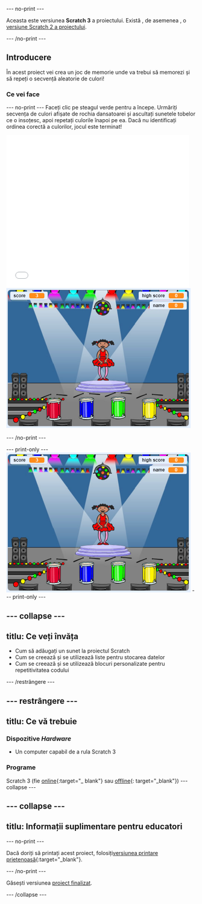 \--- no-print \---

Aceasta este versiunea **Scratch 3** a proiectului. Există , de asemenea , o [versiune Scratch 2 a proiectului](https://projects.raspberrypi.org/en/projects/memory-scratch2).

\--- /no-print \---

## Introducere

În acest proiect vei crea un joc de memorie unde va trebui să memorezi și să repeți o secvență aleatorie de culori!

### Ce vei face

\--- no-print \--- Faceți clic pe steagul verde pentru a începe. Urmăriți secvența de culori afișate de rochia dansatoarei și ascultați sunetele tobelor ce o insoțesc, apoi repetați culorile înapoi pe ea. Dacă nu identificați ordinea corectă a culorilor, jocul este terminat!

<div class="scratch-preview">
  <iframe allowtransparency="true" width="485" height="402" src="//scratch.mit.edu/projects/embed/284452634/?autostart=false" frameborder="0" allowfullscreen scrolling="no" mark="crwd-mark"></iframe> <img src="images/screenshot.png" />
</div>

\--- /no-print \---

\--- print-only \--- ![screenshot of finished game](images/screenshot.png) \--- print-only \---

## \--- collapse \---

## titlu: Ce veți învăța

+ Cum să adăugați un sunet la proiectul Scratch
+ Cum se creează și se utilizează liste pentru stocarea datelor
+ Cum se creează și se utilizează blocuri personalizate pentru repetitivitatea codului

\--- /restrângere \---

## \--- restrângere \---

## titlu: Ce vă trebuie

### Dispozitive _Hardware_

+ Un computer capabil de a rula Scratch 3

### Programe

Scratch 3 (fie [online](https://rpf.io/scratchon){:target="_ blank"} sau [offline](https://rpf.io/scratchoff){: target="_blank"}) \--- collapse \---

## \--- collapse \---

## titlu: Informații suplimentare pentru educatori

\--- no-print \---

Dacă doriți să printați acest proiect, folosiți[versiunea printare prietenoasă](https://projects.raspberrypi.org/en/projects/memory/print){:target="_blank"}.

\--- /no-print \---

Găsești versiunea [proiect finalizat](http://rpf.io/p/en/memory-get).

\--- /collapse \---